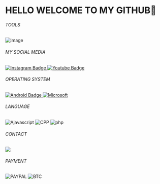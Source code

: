 # HELLO WELCOME TO MY GITHUB👋
<h6>TOOLS</h6>




![image](https://github.com/user-attachments/assets/84809024-fbd1-4334-8f11-5c7d7c632a1b)
<h6>MY SOCIAL MEDIA</h6>
<div id="badges">
  <a href="https://Instagram.com/adzikryy_2">
    <img src="https://img.shields.io/badge/Instagram-E4405F?style=for-the-badge&logo=instagram&logoColor=white" alt="Instagram Badge"/>
  </a>
  <a href="https://youtube.com/@adzikrystd">
    <img src="https://img.shields.io/badge/YouTube-red?style=for-the-badge&logo=youtube&logoColor=white" alt="Youtube Badge"/>
  </a>
</div>
<h6>OPERATING SYSTEM</h6>
<div id="badges">
  <a href="android.com">
  <img src="https://img.shields.io/badge/Android-3DDC84?style=for-the-badge&logo=android&logoColor=white" alt="Android Badge"/>
    <a/>
      <a href="microsoft.com">
        <img src="https://img.shields.io/badge/Windows-0078D6?style=for-the-badge&logo=windows&logoColor=white" alt="Microsoft"/>
        <a/>
          <div/>
  <h6>LANGUAGE</h6>
  <div id="badges">
        <img src="https://img.shields.io/badge/JavaScript-F7DF1E?style=for-the-badge&logo=javascript&logoColor=black" alt="Ajavascript">
        <img src="https://img.shields.io/badge/C%2B%2B-00599C?style=for-the-badge&logo=c%2B%2B&logoColor=white" alt="CPP"/>
        <img src="https://img.shields.io/badge/PHP-777BB4?style=for-the-badge&logo=php&logoColor=white" alt="php"
       <div/>
    <h6>CONTACT</h6>
    <div id="badges">
      <img src="https://img.shields.io/badge/Gmail-D14836?style=for-the-badge&logo=gmail&logoColor=white"/>
<h6>PAYMENT</h6>
  <div id="badges">
        <img src="https://img.shields.io/badge/PayPal-00457C?style=for-the-badge&logo=paypal&logoColor=white" alt="PAYPAL"/>
        <img src="https://img.shields.io/badge/Bitcoin-000?style=for-the-badge&logo=bitcoin&logoColor=white" alt="BTC"/>
       <div/>
<!--
AdzikryStudio/AdzikryStudio is a ✨ special ✨ repository because its `README.md` (this file) appears on your GitHub profile.
You can click the Preview link to take a look at your changes.
--->
